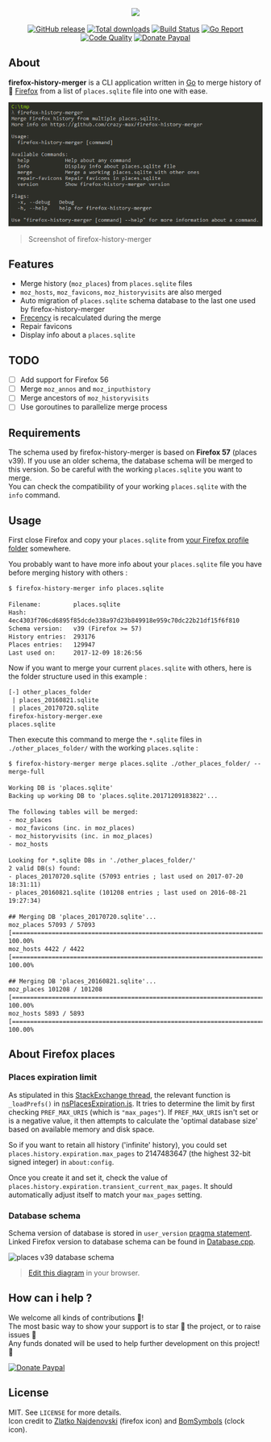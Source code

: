 <p align="center"><a href="https://github.com/crazy-max/firefox-history-merger" target="_blank"><img width="100"src="https://raw.githubusercontent.com/crazy-max/firefox-history-merger/master/.res/firefox-history-merger.png"></a></p>

<p align="center">
  <a href="https://github.com/crazy-max/firefox-history-merger/releases/latest"><img src="https://img.shields.io/github/release/crazy-max/firefox-history-merger.svg?style=flat-square" alt="GitHub release"></a>
  <a href="https://github.com/crazy-max/firefox-history-merger/releases/latest"><img src="https://img.shields.io/github/downloads/crazy-max/firefox-history-merger/total.svg?style=flat-square" alt="Total downloads"></a>
  <a href="https://travis-ci.org/crazy-max/firefox-history-merger"><img src="https://img.shields.io/travis/crazy-max/firefox-history-merger/master.svg?style=flat-square" alt="Build Status"></a>
  <a href="https://goreportcard.com/report/github.com/crazy-max/firefox-history-merger"><img src="https://goreportcard.com/badge/github.com/crazy-max/firefox-history-merger?style=flat-square" alt="Go Report"></a>
  <a href="https://www.codacy.com/app/crazy-max/firefox-history-merger"><img src="https://img.shields.io/codacy/grade/85a6dc4ddaf14aeba2c4f1876126d785.svg?style=flat-square" alt="Code Quality"></a>
  <a href="https://www.paypal.com/cgi-bin/webscr?cmd=_s-xclick&hosted_button_id=ZMSMB3MERGPE8"><img src="https://img.shields.io/badge/donate-paypal-7057ff.svg?style=flat-square" alt="Donate Paypal"></a>
</p>

## About

**firefox-history-merger** is a CLI application written in [Go](https://golang.org/) to merge history of 🦊 [Firefox](https://www.mozilla.org/en-US/firefox/) from a list of `places.sqlite` file into one with ease.

![](.res/screenshot-20171210.png)
> Screenshot of firefox-history-merger

## Features

* Merge history (`moz_places`) from `places.sqlite` files
* `moz_hosts`, `moz_favicons`, `moz_historyvisits` are also merged
* Auto migration of `places.sqlite` schema database to the last one used by firefox-history-merger
* [Frecency](https://developer.mozilla.org/en-US/docs/Mozilla/Tech/Places/Frecency_algorithm) is recalculated during the merge
* Repair favicons
* Display info about a `places.sqlite`

## TODO

* [ ] Add support for Firefox 56
* [ ] Merge `moz_annos` and `moz_inputhistory`
* [ ] Merge ancestors of `moz_historyvisits`
* [ ] Use goroutines to parallelize merge process

## Requirements

The schema used by firefox-history-merger is based on **Firefox 57** (places v39). If you use an older schema, the database schema will be merged to this version. So be careful with the working `places.sqlite` you want to merge.<br />
You can check the compatibility of your working `places.sqlite` with the `info` command.

## Usage

First close Firefox and copy your `places.sqlite` from [your Firefox profile folder](https://support.mozilla.org/en-US/kb/profiles-where-firefox-stores-user-data) somewhere. 

You probably want to have more info about your `places.sqlite` file you have before merging history with others :

```
$ firefox-history-merger info places.sqlite

Filename:         places.sqlite
Hash:             4ec4303f706cd6895f85dcde338a97d23b849918e959c70dc22b21df15f6f810
Schema version:   v39 (Firefox >= 57)
History entries:  293176
Places entries:   129947
Last used on:     2017-12-09 18:26:56
```

Now if you want to merge your current `places.sqlite` with others, here is the folder structure used in this example :

```
[-] other_places_folder
 | places_20160821.sqlite
 | places_20170720.sqlite
firefox-history-merger.exe
places.sqlite
```

Then execute this command to merge the `*.sqlite` files in `./other_places_folder/` with the working `places.sqlite` :

```
$ firefox-history-merger merge places.sqlite ./other_places_folder/ --merge-full

Working DB is 'places.sqlite'
Backing up working DB to 'places.sqlite.20171209183822'...

The following tables will be merged:
- moz_places
- moz_favicons (inc. in moz_places)
- moz_historyvisits (inc. in moz_places)
- moz_hosts

Looking for *.sqlite DBs in './other_places_folder/'
2 valid DB(s) found:
- places_20170720.sqlite (57093 entries ; last used on 2017-07-20 18:31:11)
- places_20160821.sqlite (101208 entries ; last used on 2016-08-21 19:27:34)

## Merging DB 'places_20170720.sqlite'...
moz_places 57093 / 57093 [=============================================================================] 100.00%
moz_hosts 4422 / 4422 [=======================================================================================]  100.00%

## Merging DB 'places_20160821.sqlite'...
moz_places 101208 / 101208 [=============================================================================] 100.00%
moz_hosts 5893 / 5893 [=======================================================================================]  100.00%
```

## About Firefox places

### Places expiration limit

As stipulated in this [StackExchange thread](https://superuser.com/questions/895302/how-do-i-set-max-browsing-history-size/995459#995459), the relevant function is `_loadPrefs()` in [nsPlacesExpiration.js](https://dxr.mozilla.org/mozilla-central/source/toolkit/components/places/nsPlacesExpiration.js#714). It tries to determine the limit by first checking `PREF_MAX_URIS` (which is `"max_pages"`). If `PREF_MAX_URIS` isn't set or is a negative value, it then attempts to calculate the 'optimal database size' based on available memory and disk space.

So if you want to retain all history ('infinite' history), you could set `places.history.expiration.max_pages` to 2147483647 (the highest 32-bit signed integer) in `about:config`.

Once you create it and set it, check the value of `places.history.expiration.transient_current_max_pages`. It should automatically adjust itself to match your `max_pages` setting. 

### Database schema

Schema version of database is stored in `user_version` [pragma statement](https://sqlite.org/pragma.html). Linked Firefox version to database schema can be found in [Database.cpp](https://dxr.mozilla.org/mozilla-central/source/toolkit/components/places/Database.cpp#993).

![places v39 database schema](https://raw.githubusercontent.com/crazy-max/firefox-history-merger/master/.res/schemas/places_v39.png)
> [Edit this diagram](https://www.draw.io/?title=places_v39.png&url=https%3A%2F%2Fraw.githubusercontent.com%2Fcrazy-max%2Ffirefox-history-merger%2Fmaster%2F.res%2Fschemas%2Fplaces_v39.png%3Ft%3D0) in your browser. 

## How can i help ?

We welcome all kinds of contributions :raised_hands:!<br />
The most basic way to show your support is to star :star2: the project, or to raise issues :speech_balloon:<br />
Any funds donated will be used to help further development on this project! :gift_heart:

[![Donate Paypal](https://raw.githubusercontent.com/crazy-max/firefox-history-merger/master/.res/paypal.png)](https://www.paypal.com/cgi-bin/webscr?cmd=_s-xclick&hosted_button_id=ZMSMB3MERGPE8)

## License

MIT. See `LICENSE` for more details.<br />
Icon credit to [Zlatko Najdenovski](http://pixelbazaar.com/) (firefox icon) and [BomSymbols](https://creativemarket.com/BomSymbols) (clock icon).
